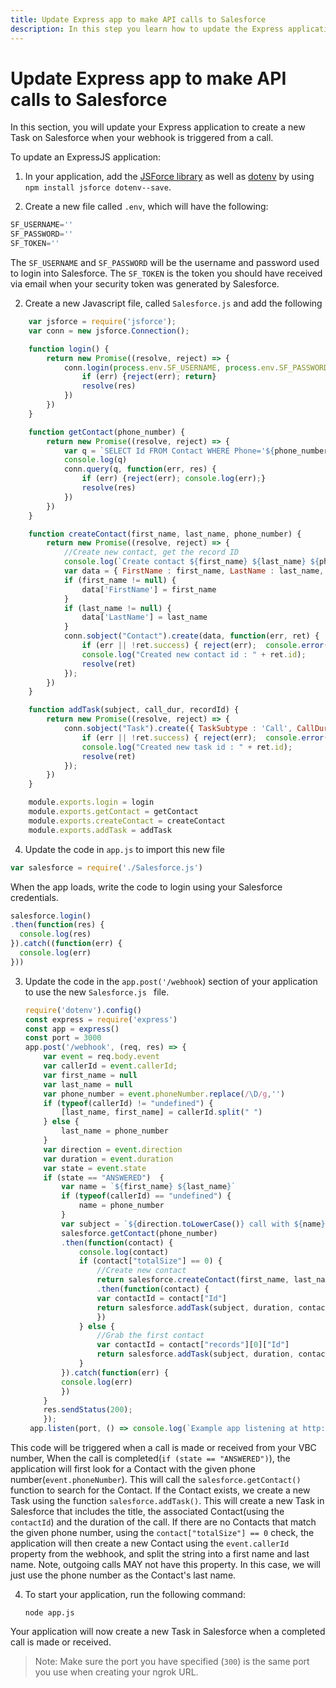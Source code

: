 ```yaml
---
title: Update Express app to make API calls to Salesforce
description: In this step you learn how to update the Express application to create Task in Salesforce.
---
```


# Update Express app to make API calls to Salesforce

In this section, you will update your Express application to create a new Task on Salesforce when your webhook is triggered from a call.

To update an ExpressJS application: 

1. In your application, add the [JSForce library](https://jsforce.github.io/)  as well as [dotenv](https://www.npmjs.com/package/dotenv) by using `npm install jsforce dotenv--save`.

2. Create a new file called `.env`, which will have the following:
```javascript
SF_USERNAME=''
SF_PASSWORD=''
SF_TOKEN=''
```
The `SF_USERNAME` and `SF_PASSWORD` will be the username and password used to login into Salesforce.
The `SF_TOKEN` is the token you should have received via email when your security token was generated by Salesforce.

2. Create a new Javascript file, called `Salesforce.js` and add the following
```javascript
    var jsforce = require('jsforce');
    var conn = new jsforce.Connection();

    function login() {
        return new Promise((resolve, reject) => {
            conn.login(process.env.SF_USERNAME, process.env.SF_PASSWORD + process.env.SF_TOKEN, function(err, res) {
                if (err) {reject(err); return}
                resolve(res)
            })
        })
    }

    function getContact(phone_number) {
        return new Promise((resolve, reject) => {
            var q = `SELECT Id FROM Contact WHERE Phone='${phone_number}'`
            console.log(q)
            conn.query(q, function(err, res) {
                if (err) {reject(err); console.log(err);}
                resolve(res)
            })
        })
    }

    function createContact(first_name, last_name, phone_number) {
        return new Promise((resolve, reject) => {
            //Create new contact, get the record ID
            console.log(`Create contact ${first_name} ${last_name} ${phone_number}`)
            var data = { FirstName : first_name, LastName : last_name, Phone:phone_number}
            if (first_name != null) {
                data['FirstName'] = first_name
            }
            if (last_name != null) {
                data['LastName'] = last_name
            }
            conn.sobject("Contact").create(data, function(err, ret) {
                if (err || !ret.success) { reject(err);  console.error(err, ret); return }
                console.log("Created new contact id : " + ret.id);
                resolve(ret)
            });
        })
    }

    function addTask(subject, call_dur, recordId) {
        return new Promise((resolve, reject) => {
            conn.sobject("Task").create({ TaskSubtype : 'Call', CallDurationInSeconds : call_dur, Subject:subject, WhoId:recordId}, function(err, ret) {
                if (err || !ret.success) { reject(err);  console.error(err, ret); return }
                console.log("Created new task id : " + ret.id);
                resolve(ret)
            });
        })
    }

    module.exports.login = login
    module.exports.getContact = getContact
    module.exports.createContact = createContact
    module.exports.addTask = addTask
```

4. Update the code in `app.js` to import this new file

```javascript
var salesforce = require('./Salesforce.js')
```

When the app loads, write the code to login using your Salesforce credentials.

```javascript
salesforce.login()
.then(function(res) {
  console.log(res)
}).catch((function(err) {
  console.log(err)
}))
```

3. Update the code in the `app.post('/webhook`) section of your application to use the new `Salesforce.js ` file.
    
    ```javascript
    require('dotenv').config()
    const express = require('express')
    const app = express()
    const port = 3000
    app.post('/webhook', (req, res) => {
        var event = req.body.event
        var callerId = event.callerId;
        var first_name = null
        var last_name = null
        var phone_number = event.phoneNumber.replace(/\D/g,'')
        if (typeof(callerId) != "undefined") {
            [last_name, first_name] = callerId.split(" ")
        } else {
            last_name = phone_number
        }
        var direction = event.direction
        var duration = event.duration
        var state = event.state
        if (state == "ANSWERED")  {
            var name = `${first_name} ${last_name}`
            if (typeof(callerId) == "undefined") {
                name = phone_number
            }
            var subject = `${direction.toLowerCase()} call with ${name}`
            salesforce.getContact(phone_number)
            .then(function(contact) {
                console.log(contact)
                if (contact["totalSize"] == 0) {
                    //Create new contact
                    return salesforce.createContact(first_name, last_name, phone_number)
                    .then(function(contact) {
                    var contactId = contact["Id"]
                    return salesforce.addTask(subject, duration, contactId)
                    })
                } else {
                    //Grab the first contact
                    var contactId = contact["records"][0]["Id"]
                    return salesforce.addTask(subject, duration, contactId)
                }
            }).catch(function(err) {
            console.log(err)
            })
        }
        res.sendStatus(200);
        });
     app.listen(port, () => console.log(`Example app listening at http://localhost:${port}`))
    ```

This code will be triggered when a call is made or received from your VBC number, When the call is completed(`if (state == "ANSWERED")`), the application will first look for a Contact with the given phone number(`event.phoneNumber`).
This will call the `salesforce.getContact()` function to search for the Contact. If the Contact exists, we create a new Task using the function `salesforce.addTask()`. This will create a new Task in Salesforce that includes the title, the associated Contact(using the `contactId`) and the duration of the call. 
If there are no Contacts that match the given phone number, using the `contact["totalSize"] == 0` check, the application will then create a new Contact using the `event.callerId` property from the webhook, and split the string into a first name and last name. Note, outgoing calls MAY not have this property. In this case, we will just use the phone number as the Contact's last name.

4. To start your application, run the following command:

    `node app.js`

Your application will now create a new Task in Salesforce when a completed call is made or received. 

> Note: Make sure the port you have specified (`300`) is the same port you use when creating your ngrok URL.
